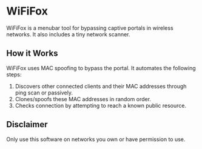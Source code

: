 # WiFiFox
WiFiFox is a menubar tool for bypassing captive portals in wireless networks. It also includes a tiny network scanner.

## How it Works
WiFiFox uses MAC spoofing to bypass the portal. It automates the following steps:

1) Discovers other connected clients and their MAC addresses through ping scan or passively.
2) Clones/spoofs these MAC addresses in random order.
3) Checks connection by attempting to reach a known public resource.

## Disclaimer
Only use this software on networks you own or have permission to use.
